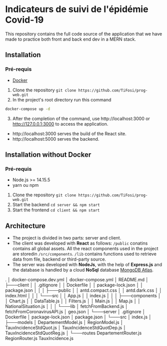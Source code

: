 # Indicateurs de suivi de l'épidémie Covid-19

This repository contains the full code source of the application that we have made to practice both front and back end dev in a MERN stack.

## Installation

### Pré-requis

-   [Docker](https://docs.docker.com/get-docker/)

1. Clone the repository `git clone https://github.com/TiFosi/prog-web.git`
2. In the project's root directory run this command

```bash
docker-compose up -d
```

3. After the completion of the command, use http://localhost:3000 or http://127.0.0.1:3000 to access the application.

-   http://localhost:3000 serves the build of the React site.
-   http://localhost:5000 serves the backend.

## Installation without Docker

### Pré-requis

-   Node.js >= 14.15.5
-   yarn ou npm

1. Clone the repository `git clone https://github.com/TiFosi/prog-web.git`
2. Start the backend `cd server && npm start`
3. Start the frontend `cd client && npm start`

## Architecture

-   The project is divided in two parts: server and client.
-   The client was developed with **React** as follows: `/public` conatins contains all global assets. All the react components used in the project are storedin `/src/components`. `/lib` contains functions used to retrieve data from file, backend or third-party source.
-   The server was developed with **NodeJs**, with the help of **Express.js** and the database is handled by a cloud **NoSql** database [MongoDB Atlas](https://www.mongodb.com/cloud/atlas).

.
│   docker-compose.dev.yml
│   docker-compose.yml
│   README.md
│
├───client
│   │   .gitignore
│   │   Dockerfile
│   │   package-lock.json
│   │   package.json
│   │
│   ├───public
│   │       antd.compact.css
│   │       antd.dark.css
│   │       index.html
│   │
│   └───src
│       │   App.js
│       │   index.js
│       │
│       ├───components
│       │       Chart.js
│       │       DataTable.js
│       │       Filters.js
│       │       Main.js
│       │       Map.js
│       │       NationalSituation.js
│       │
│       └───lib
│               fetchFromBackend.js
│               fetchFromCoronavirusAPI.js
│               geo.json
│
└───server
    │   .gitignore
    │   Dockerfile
    │   package-lock.json
    │   package.json
    │
    └───src
        │   index.js
        │
        ├───models
        │       DepartementModel.js
        │       RegionModel.js
        │       TauxIncidenceStdQuot.js
        │       TauxIncidenceStdQuotDep.js
        │       TauxIncidenceStdQuotReg.js
        │
        └───routes
                DepartementRouter.js
                RegionRouter.js
                TauxIncidence.js